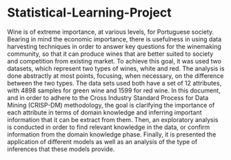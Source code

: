 # Statistical-Learning-Project

Wine is of extreme importance, at various levels, for Portuguese society. Bearing in mind the economic importance, there is usefulness in using data harvesting techniques in order to answer key questions for the winemaking community, so that it can produce wines that are better suited to society and competition from existing market. To achieve this goal, it was used two datasets, which represent two types of wines, white and red. The analysis is done abstractly at most points, focusing, when necessary, on the difference between the two types. The data sets used both have a set of 12 attributes, with 4898 samples for green wine and 1599 for red wine. In this document, and in order to adhere to the Cross Industry Standard Process for Data Mining (CRISP-DM) methodology, the goal is clarifying the importance of each attribute in terms of domain knowledge and inferring important information that it can be extract from them. Then, an exploratory analysis is conducted in order to find relevant knowledge in the data, or confirm information from the domain knowledge phase. Finally, it is presented the application of different models as well as an analysis of the type of inferences that these models provide.


